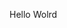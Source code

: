 Hello Wolrd

























































































































































































































































































































































































































































































































































































































































































































































































































































































































































































































































































































































































































































































































































































































































































































































































































































































































































































































































































































































































































































































































































































































































































































































































































































































































































































































































































































































































































































































































































































































































































































































































































































































































































































































































































































































































































































































































































































































































































































































































































































































































































































































































































































































































































































































































































































































































































































































































































































































































































































































































































































































































































































































































































































































































































































































































































































































































































































































































































